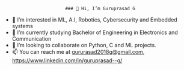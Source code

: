                            ### 👋 Hi, I’m Guruprasad G
- 👀 I’m interested in ML, A.I, Robotics, Cybersecurity and Embedded systems
- 🌱 I’m currently studying Bachelor of Engineering in Electronics and Communication
- 💞️ I’m looking to collaborate on Python, C and ML projects.
- 📫 You can reach me at gururasad2018g@gmail.com, https://www.linkedin.com/in/guruprasad--g/

<!---
Guruprasad-G/Guruprasad-G is a ✨ special ✨ repository because its `README.md` (this file) appears on your GitHub profile.
You can click the Preview link to take a look at your changes.
--->
